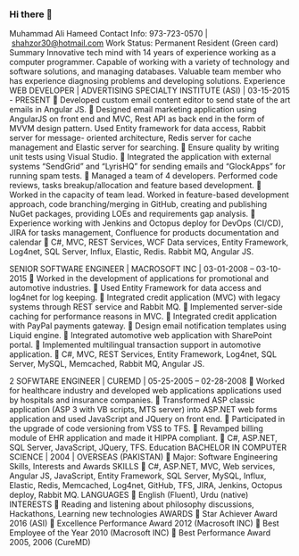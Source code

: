 ### Hi there 👋
Muhammad Ali Hameed
Contact Info: 973-723-0570 | shahzor30@hotmail.com
Work Status: Permanent Resident (Green card)
Summary
Innovative tech mind with 14 years of experience working as a computer programmer. Capable of working
with a variety of technology and software solutions, and managing databases. Valuable team member who
has experience diagnosing problems and developing solutions.
Experience
WEB DEVELOPER | ADVERTISING SPECIALTY INSTITUTE (ASI) | 03-15-2015 - PRESENT
 Developed custom email content editor to send state of the art emails in Angular JS.
 Designed email marketing application using AngularJS on front end and MVC, Rest API as back end in the
form of MVVM design pattern. Used Entity framework for data access, Rabbit server for message-
oriented architecture, Redis server for cache management and Elastic server for searching.
 Ensure quality by writing unit tests using Visual Studio.
 Integrated the application with external systems “SendGrid” and “LyrisHQ” for sending emails and
“GlockApps” for running spam tests.
 Managed a team of 4 developers. Performed code reviews, tasks breakup/allocation and feature based
development.
 Worked in the capacity of team lead. Worked in feature-based development approach, code
branching/merging in GitHub, creating and publishing NuGet packages, providing LOEs and
requirements gap analysis.
 Experience working with Jenkins and Octopus deploy for DevOps (CI/CD), JIRA for tasks management,
Confluence for products documentation and calendar
 C#, MVC, REST Services, WCF Data services, Entity Framework, Log4net, SQL Server, Influx, Elastic,
Redis. Rabbit MQ, Angular JS.

SENIOR SOFTWARE ENGINEER | MACROSOFT INC | 03-01-2008 – 03-10-2015
 Worked in the development of applications for promotional and automotive industries.
 Used Entity Framework for data access and log4net for log keeping.
 Integrated credit application (MVC) with legacy systems through REST service and Rabbit MQ.
 Implemented server-side caching for performance reasons in MVC.
 Integrated credit application with PayPal payments gateway.
 Design email notification templates using Liquid engine.
 Integrated automotive web application with SharePoint portal.
 Implemented multilingual transaction support in automotive application.
 C#, MVC, REST Services, Entity Framework, Log4net, SQL Server, MySQL, Memcached, Rabbit MQ,
Angular JS.

2
SOFWTARE ENGINEER | CUREMD | 05-25-2005 – 02-28-2008
 Worked for healthcare industry and developed web applications applications used by hospitals and
insurance companies.
 Transformed ASP classic application (ASP 3 with VB scripts, MTS server) into ASP.NET web forms
application and used JavaScript and JQuery on front end.
 Participated in the upgrade of code versioning from VSS to TFS.
 Revamped billing module of EHR application and made it HIPPA compliant.
 C#, ASP.NET, SQL Server, JavaScript, JQuery, TFS.
Education
BACHELOR IN COMPUTER SCIENCE | 2004 | OVERSEAS (PAKISTAN)
 Major: Software Engineering
Skills, Interests and Awards
SKILLS
 C#, ASP.NET, MVC, Web services, Angular JS, JavaScript, Entity Framework, SQL Server, MySQL, Influx,
Elastic, Redis, Memcached, Log4net, GitHub, TFS, JIRA, Jenkins, Octopus deploy, Rabbit MQ.
LANGUAGES
 English (Fluent), Urdu (native)
INTERESTS
 Reading and listening about philosophy discussions, Hackathons, Learning new technologies
AWARDS
 Star Achiever Award 2016 (ASI)
 Excellence Performance Award 2012 (Macrosoft INC)
 Best Employee of the Year 2010 (Macrosoft INC)
 Best Performance Award 2005, 2006 (CureMD)
